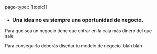 page-type:: [[topic]]
- ### Una idea no es siempre una oportunidad de negocio.

Para que sea un negocio tiene que entrar en la caja más dinero del que sale.

Para conseguirlo deberás diseñar tu modelo de negocio.
blah blah

